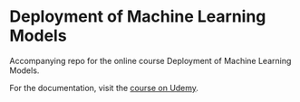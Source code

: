 # Deployment of Machine Learning Models
Accompanying repo for the online course Deployment of Machine Learning Models. 


For the documentation, visit the [course on Udemy](https://www.udemy.com/deployment-of-machine-learning-models/?couponCode=TIDREPO).
